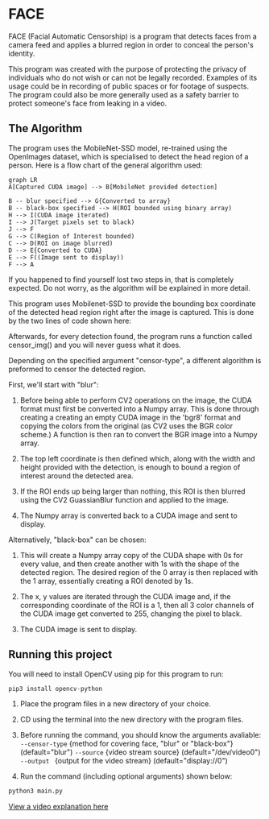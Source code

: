 ﻿

# FACE

FACE (Facial Automatic Censorship) is a program that detects faces from a camera feed and applies a blurred region in order to conceal the person's identity.

This program was created with the purpose of protecting the privacy of individuals who do not wish or can not be legally recorded.  Examples of its usage could be in recording of public spaces or for footage of suspects. The program could also be more generally used as a safety barrier to protect someone's face from leaking in a video.


## The Algorithm

The program uses the MobileNet-SSD model, re-trained using the OpenImages dataset, which is specialised to detect the head region of a person. 
Here is a flow chart of the general algorithm used:
```mermaid
graph LR
A[Captured CUDA image] --> B[MobileNet provided detection]

B -- blur specified --> G{Converted to array}
B -- black-box specified --> H(ROI bounded using binary array)
H --> I(CUDA image iterated)
I --> J(Target pixels set to black)
J --> F
G --> C(Region of Interest bounded)
C --> D(ROI on image blurred)
D --> E{Converted to CUDA}
E --> F((Image sent to display))
F --> A
```
If you happened to find yourself lost two steps in, that is completely expected. Do not worry, as the algorithm will be explained in more detail.

This program uses Mobilenet-SSD to provide the bounding box coordinate of the detected head region right after the image is captured. This is done by the two lines of code shown here:


Afterwards, for every detection found, the program runs a function called censor_img() and you will never guess what it does.

Depending on the specified argument "censor-type", a different algorithm is preformed to censor the detected region. 

First, we'll start with "blur":

1. Before being able to perform CV2 operations on the image, the CUDA format must first be converted into a Numpy array. This is done through creating a creating an empty CUDA image in the 'bgr8' format and copying the colors from the original (as CV2 uses the BGR color scheme.) A function is then ran to convert the BGR image into a Numpy array.

2. The top left coordinate is then defined which, along with the width and height provided with the detection, is enough to bound a region of interest around the detected area.

3. If the ROI ends up being larger than nothing, this ROI is then blurred using the CV2 GuassianBlur function and applied to the image.

4. The Numpy array is converted back to a CUDA image and sent to display.

Alternatively, "black-box" can be chosen:

1. This will create a Numpy array copy of the CUDA shape with 0s for every value, and then create another with 1s with the shape of the detected region. The desired region of the 0 array is then replaced with the 1 array, essentially creating a ROI denoted by 1s.

2. The x, y values are iterated through the CUDA image and, if the corresponding coordinate of the ROI is a 1, then all 3 color channels of the CUDA image get converted to 255, changing the pixel to black.
3. The CUDA image is sent to display.









## Running this project

You will need to install OpenCV using pip for this program to run:
```python
pip3 install opencv-python
```

1. Place the program files in a new directory of your choice.
2. CD using the terminal into the new directory with the program files.
3. Before running the command, you should know the arguments avaliable:
```--censor-type``` {method for covering face, "blur" or "black-box"} (default="blur")
```--source``` {video stream source} (default="/dev/video0")
```--output ``` {output for the video stream} (default="display://0")

4. Run the command (including optional arguments) shown below:
 ```python
python3 main.py
```


[View a video explanation here](https://www.youtube.com/watch?v=9Sv6OHulzJE&feature=youtu.be)
